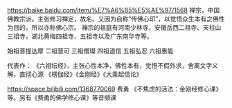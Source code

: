 
https://baike.baidu.com/item/%E7%A6%85%E5%AE%97/1568
禅宗，中国佛教宗派。主张修习禅定，故名。又因为自称“传佛心印”，以觉悟众生本有之佛性为目的，所以亦称佛心宗。
禅宗的祖庭有河南少林寺，安徽岳西二祖寺、天柱山三祖寺，湖北黄梅四祖寺、五祖寺以及广东南华寺等。

始祖菩提达摩	二祖慧可	三祖僧璨 四祖道信	五祖弘忍	六祖惠能

代表作：
《六祖坛经》，主张心性本净，佛性本有，觉悟不假外求，舍离文字义解，直彻心源
《楞伽经》《金刚经》《大乘起信论》


https://space.bilibili.com/1368770069
费勇
《不焦虑的活法：金刚经修心课》等。另有《费勇的佛学修心课》等音频课
